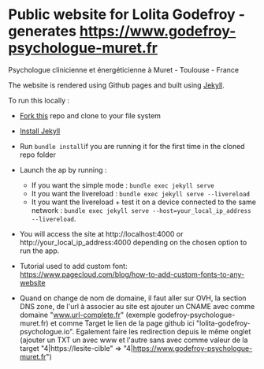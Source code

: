 Public website for Lolita Godefroy - generates https://www.godefroy-psychologue-muret.fr
=======

Psychologue clinicienne et énergéticienne à  Muret - Toulouse - France

The website is rendered using Github pages and built using [Jekyll](https://jekyllrb.com/).


To run this locally :

* [Fork this](https://github.com/Lolita5/lolita-godefroy-psychologue.github.io) repo and clone to your file system
* [Install Jekyll](https://help.github.com/articles/setting-up-your-github-pages-site-locally-with-jekyll/)
* Run `bundle install`if you are running it for the first time in the cloned repo folder
* Launch the ap by running :
    * If you want the simple mode : `bundle exec jekyll serve`
    * It you want the livereload : `bundle exec jekyll serve --livereload`
    * It you want the livereload + test it on a device connected to the same network : `bundle exec jekyll serve --host=your_local_ip_address --livereload`.

* You will access the site at http://localhost:4000 or http://your_local_ip_address:4000 depending on the chosen option to run the app.

* Tutorial used to add custom font: https://www.pagecloud.com/blog/how-to-add-custom-fonts-to-any-website

* Quand on change de nom de domaine, il faut aller sur OVH, la section DNS zone, de l'url à associer au site est ajouter un CNAME avec comme domaine "www.url-complete.fr" (exemple godefroy-psychologue-muret.fr) et comme Target le lien de la page github ici "lolita-godefroy-psychologue.io". Egalement faire les redirection depuis le même onglet (ajouter un TXT un avec www et l'autre sans avec comme valeur de la target "4|https://lesite-cible" => "4|https://www.godefroy-psychologue-muret.fr")
